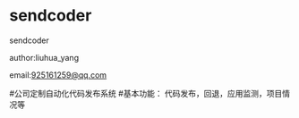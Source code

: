 # sendcoder
sendcoder

author:liuhua_yang

email:925161259@qq.com

#公司定制自动化代码发布系统
#基本功能： 代码发布，回退，应用监测，项目情况等
